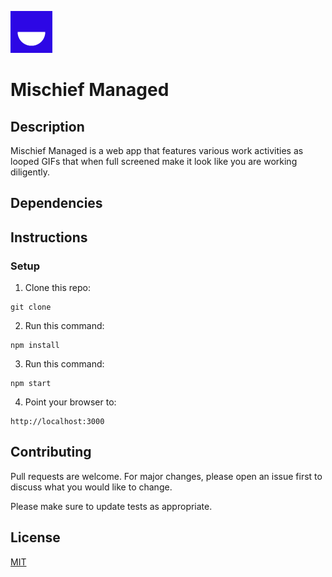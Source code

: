 ![Mischief Managed](https://raw.githubusercontent.com/bdcorps/mischief-managed/master/public/images/logo.png)
# Mischief Managed

## Description
Mischief Managed is a web app that features various work activities as looped GIFs that when full screened make it look like you are working diligently.

## Dependencies

## Instructions

### Setup

1. Clone this repo:
```
git clone
```

2. Run this command:
```
npm install
```

3. Run this command:
```
npm start
```

4. Point your browser to:
```
http://localhost:3000
```

## Contributing
Pull requests are welcome. For major changes, please open an issue first to discuss what you would like to change.

Please make sure to update tests as appropriate.

## License
[MIT](https://choosealicense.com/licenses/mit/)
```


